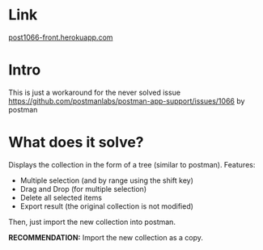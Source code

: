 # Link
[post1066-front.herokuapp.com](https://post1066-front.herokuapp.com/)

# Intro
This is just a workaround for the never solved issue 
https://github.com/postmanlabs/postman-app-support/issues/1066 by postman

# What does it solve?

Displays the collection in the form of a tree (similar to postman). Features:
* Multiple selection (and by range using the shift key)
* Drag and Drop (for multiple selection)
* Delete all selected items
* Export result (the original collection is not modified)

Then, just import the new collection into postman. 

**RECOMMENDATION:** Import the new collection as a copy.

